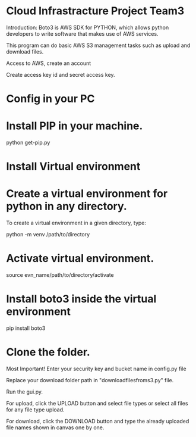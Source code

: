 <h1> Cloud Infrastracture Project Team3  </h1> 
<p>Introduction: Boto3 is AWS SDK for PYTHON, which allows python developers to write software that makes use of
AWS services.</p>
<p>This program can do basic AWS S3 management tasks such as upload and download files.</p>
<p>Access to AWS, create an account</p>
<p>Create access key id and secret access key.</p>
<h1>Config in your PC </h1> 
<h1>Install PIP in your machine.</h1>
<p>python get-pip.py</p>
<h1>Install Virtual environment</h1>
<h1>Create a virtual environment for python in any directory.</h1>
<p>To create a virtual environment in a given directory, type:

python -m venv /path/to/directory</p>
<h1>Activate virtual environment.</h1>
<p>source evn_name/path/to/directory/activate</p>

<h1>Install boto3 inside the virtual environment</h1>
<p>pip install boto3</p>
<h1>Clone the folder.</h1>

<p>Most Important! Enter your security key and bucket name in config.py file</p>

<p>Replace your download folder path in "downloadfilesfroms3.py" file.</p>

<p>Run the gui.py.</p>
<p>For upload, click the UPLOAD button and select file types or select all files for any file type upload.</p>
<p>For download, click the DOWNLOAD button and type the already uploaded file names shown in canvas one by one.</p>
